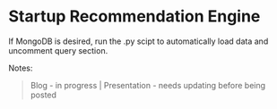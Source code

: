 # Startup Recommendation Engine

If MongoDB is desired, run the .py scipt to automatically load data and uncomment query section. 

Notes:   
> Blog - in progress | Presentation - needs updating before being posted
	
